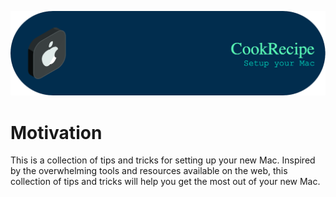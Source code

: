 ![header](./header.png)

# Motivation
This is a collection of tips and tricks for setting up your new Mac.
Inspired by the overwhelming tools and resources available on the web, this collection of tips and tricks will help you get the most out of your new Mac.